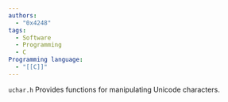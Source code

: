 ```yaml
---
authors:
  - "0x4248"
tags:
  - Software
  - Programming
  - C
Programming language:
  - "[[C]]"
---
```

`uchar.h` Provides functions for manipulating Unicode characters.